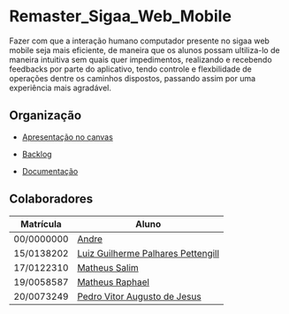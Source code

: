 # Remaster_Sigaa_Web_Mobile

Fazer com que a interação humano computador presente no sigaa web mobile seja mais eficiente, de maneira que os alunos possam ultiliza-lo de maneira intuitiva sem quais quer impedimentos, realizando e recebendo feedbacks por parte do aplicativo, tendo controle e flexbilidade de operações dentre os caminhos dispostos, passando assim por uma experiência mais agradável.


## Organização

- [Apresentação no canvas](https://www.canva.com/design/DAFEbzFUTfU/kV6DxPYuZHwM3o5jq7tz5w/view?utm_content=DAFEbzFUTfU&utm_campaign=designshare&utm_medium=link2&utm_source=sharebutton)

- [Backlog](https://github.com/Peedrooo/Remaster_Sigaa_Web_Mobile/wiki/Product-backlog)

- [Documentação](https://github.com/Peedrooo/Remaster_Sigaa_Web_Mobile)

## Colaboradores

| Matrícula | Aluno |
| -- | -- |
| 00/0000000 | [Andre](https://github.com/andremralves) |
| 15/0138202 | [Luiz Guilherme Palhares Pettengill](https://github.com/luizpettengill)
| 17/0122310 | [Matheus Salim](https://github.com/matheussalimdeoliveira) |
| 19/0058587 | [Matheus Raphael](https://github.com/matheussalimdeoliveira) |
| 20/0073249 | [Pedro Vitor Augusto de Jesus](https://github.com/Peedrooo) |
